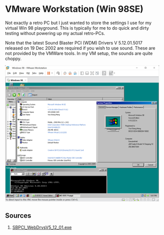 # VMware Workstation (Win 98SE)

Not exactly a retro PC but I just wanted to store the settings I use for my virtual Win 98 playground. This is typically for me to do quick and dirty testing without powering up my actual retro-PCs.

Note that the latest Sound Blaster PCI (WDM) Drivers V 5.12.01.5017 released on 19 Dec 2002 are required if you wish to use sound. These are not provided by the VMWare tools. In my VM setup, the sounds are quite choppy.

<img src="vmware-w98-shot.png" width="500">

## Sources
1. [SBPCI_WebDrvsV5_12_01.exe](https://support.creative.com/downloads/download.aspx?nDownloadId=1843)
